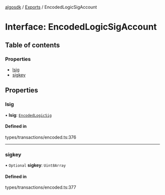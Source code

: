 [algosdk](../README.md) / [Exports](../modules.md) / EncodedLogicSigAccount

# Interface: EncodedLogicSigAccount

## Table of contents

### Properties

- [lsig](EncodedLogicSigAccount.md#lsig)
- [sigkey](EncodedLogicSigAccount.md#sigkey)

## Properties

### lsig

• **lsig**: [`EncodedLogicSig`](EncodedLogicSig.md)

#### Defined in

types/transactions/encoded.ts:376

___

### sigkey

• `Optional` **sigkey**: `Uint8Array`

#### Defined in

types/transactions/encoded.ts:377
